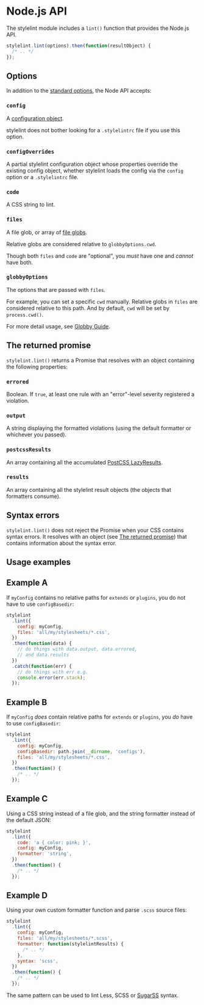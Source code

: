 # Node.js API

The stylelint module includes a `lint()` function that provides the Node.js API.

```js
stylelint.lint(options).then(function(resultObject) {
  /* .. */
});
```

## Options

In addition to the [standard options](../options.md), the Node API accepts:

### `config`

A [configuration object](../configure.md).

stylelint does not bother looking for a `.stylelintrc` file if you use this option.

### `configOverrides`

A partial stylelint configuration object whose properties override the existing config object, whether stylelint loads the config via the `config` option or a `.stylelintrc` file.

### `code`

A CSS string to lint.

### `files`

A file glob, or array of [file globs](https://github.com/sindresorhus/globby).

Relative globs are considered relative to `globbyOptions.cwd`.

Though both `files` and `code` are "optional", you _must_ have one and _cannot_ have both.

### `globbyOptions`

The options that are passed with `files`.

For example, you can set a specific `cwd` manually. Relative globs in `files` are considered relative to this path. And by default, `cwd` will be set by `process.cwd()`.

For more detail usage, see [Globby Guide](https://github.com/sindresorhus/globby#options).

## The returned promise

`stylelint.lint()` returns a Promise that resolves with an object containing the following properties:

### `errored`

Boolean. If `true`, at least one rule with an "error"-level severity registered a violation.

### `output`

A string displaying the formatted violations (using the default formatter or whichever you passed).

### `postcssResults`

An array containing all the accumulated [PostCSS LazyResults](https://api.postcss.org/LazyResult.html).

### `results`

An array containing all the stylelint result objects (the objects that formatters consume).

## Syntax errors

`stylelint.lint()` does not reject the Promise when your CSS contains syntax errors.
It resolves with an object (see [The returned promise](#the-returned-promise)) that contains information about the syntax error.

## Usage examples

## Example A

If `myConfig` contains no relative paths for `extends` or `plugins`, you do not have to use `configBasedir`:

```js
stylelint
  .lint({
    config: myConfig,
    files: 'all/my/stylesheets/*.css',
  })
  .then(function(data) {
    // do things with data.output, data.errored,
    // and data.results
  })
  .catch(function(err) {
    // do things with err e.g.
    console.error(err.stack);
  });
```

## Example B

If `myConfig` _does_ contain relative paths for `extends` or `plugins`, you _do_ have to use `configBasedir`:

```js
stylelint
  .lint({
    config: myConfig,
    configBasedir: path.join(__dirname, 'configs'),
    files: 'all/my/stylesheets/*.css',
  })
  .then(function() {
    /* .. */
  });
```

## Example C

Using a CSS string instead of a file glob, and the string formatter instead of the default JSON:

```js
stylelint
  .lint({
    code: 'a { color: pink; }',
    config: myConfig,
    formatter: 'string',
  })
  .then(function() {
    /* .. */
  });
```

## Example D

Using your own custom formatter function and parse `.scss` source files:

```js
stylelint
  .lint({
    config: myConfig,
    files: 'all/my/stylesheets/*.scss',
    formatter: function(stylelintResults) {
      /* .. */
    },
    syntax: 'scss',
  })
  .then(function() {
    /* .. */
  });
```

The same pattern can be used to lint Less, SCSS or [SugarSS](https://github.com/postcss/sugarss) syntax.

